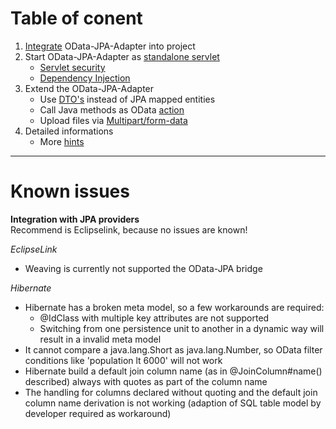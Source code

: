 # Table of conent
1. [Integrate](GetStarted.md) OData-JPA-Adapter into project  
1. Start OData-JPA-Adapter as [standalone servlet](AsWar.md)  
    * [Servlet security](ServletSecurity.md)
    * [Dependency Injection](DependencyInjection.md)
1. Extend the OData-JPA-Adapter  
    * Use [DTO's](DTOConcept.md) instead of JPA mapped entities      
    * Call Java methods as OData [action](Actions.md)  
    * Upload files via [Multipart/form-data](Actions.md#UploadFilesViaMultipartFormData)  
1. Detailed informations  
    * More [hints](MoreHints.md)  

---
# Known issues
**Integration with JPA providers**  
Recommend is Eclipselink, because no issues are known!

_EclipseLink_
* Weaving is currently not supported the OData-JPA bridge

_Hibernate_
* Hibernate has a broken meta model, so a few workarounds are required:
    * @IdClass with multiple key attributes are not supported
    * Switching from one persistence unit to another in a dynamic way will result in a invalid meta model
* It cannot compare a java.lang.Short as java.lang.Number, so OData filter conditions like 'population lt 6000' will not work
* Hibernate build a default join column name (as in @JoinColumn#name() described) always with quotes as part of the column name
* The handling for columns declared without quoting and the default join column name derivation is not working (adaption of SQL table model by developer required as workaround)